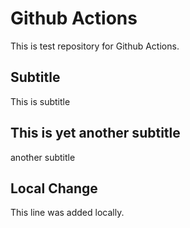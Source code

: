 # Github Actions

This is test repository for Github Actions. 

## Subtitle 

This is subtitle 

## This is yet another subtitle

another subtitle

## Local Change

This line was added locally.
